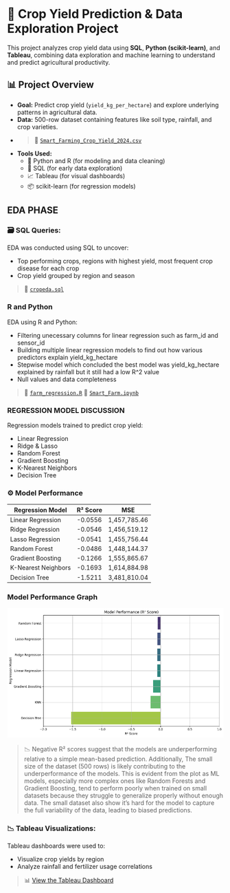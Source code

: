 # 🌾 Crop Yield Prediction & Data Exploration Project

This project analyzes crop yield data using **SQL**, **Python (scikit-learn)**, and **Tableau**, combining data exploration and machine learning to understand and predict agricultural productivity. 

## 📊 Project Overview

- **Goal:** Predict crop yield (`yield_kg_per_hectare`) and explore underlying patterns in agricultural data.
- **Data:** 500-row dataset containing features like soil type, rainfall, and crop varieties.
- > 📁 [`Smart_Farming_Crop_Yield_2024.csv`](https://www.kaggle.com/datasets/atharvasoundankar/smart-farming-sensor-data-for-yield-prediction)
- **Tools Used:**  
  - 🐍 Python and R (for modeling and data cleaning)
  - 🧮 SQL (for early data exploration)
  - 📈 Tableau (for visual dashboards)
  - 📦 scikit-learn (for regression models)
 
## EDA PHASE

### 🗃 SQL Queries:
EDA was conducted using SQL to uncover:
- Top performing crops, regions with highest yield, most frequent crop disease for each crop
- Crop yield grouped by region and season
> 📁 [`cropeda.sql`](https://github.com/Kwasi-Dankwa/farming-yield-project/blob/main/cropeda.sql)

### R and Python
EDA using R and Python:
- Filtering unecessary columns for linear regression such as farm_id and sensor_id
- Building multiple linear regression models to find out how various predictors explain yield_kg_hectare
- Stepwise model which concluded the best model was yield_kg_hectare explained by rainfall but it still had a low R^2 value
- Null values and data completeness
> 📁 [`farm_regression.R`](https://github.com/Kwasi-Dankwa/farming-yield-project/blob/main/farm_regression.R)
> 📁 [`Smart_Farm.ipynb`](https://github.com/Kwasi-Dankwa/farming-yield-project/blob/main/Smart_Farm.ipynb)

### REGRESSION MODEL DISCUSSION

Regression models trained to predict crop yield:
- Linear Regression
- Ridge & Lasso
- Random Forest
- Gradient Boosting
- K-Nearest Neighbors
- Decision Tree

### ⚙️ Model Performance

| Regression Model     | R² Score  | MSE           |
|----------------------|-----------|----------------|
| Linear Regression     | -0.0556   | 1,457,785.46   |
| Ridge Regression      | -0.0546   | 1,456,519.12   |
| Lasso Regression      | -0.0541   | 1,455,756.44   |
| Random Forest         | -0.0486   | 1,448,144.37   |
| Gradient Boosting     | -0.1266   | 1,555,865.67   |
| K-Nearest Neighbors   | -0.1693   | 1,614,884.98   |
| Decision Tree         | -1.5211   | 3,481,810.04   |

### Model Performance Graph
![Model Performance](images/modelperformance.png "Model Performance")



> 📉 Negative R² scores suggest that the models are underperforming relative to a simple mean-based prediction. Additionally, The small size of the dataset (500 rows) is likely contributing to the underperformance of the models. This is evident from the plot as ML models, especially more complex ones like Random Forests and Gradient Boosting, tend to perform poorly when trained on small datasets because they struggle to generalize properly without enough data. The small dataset also show it’s hard for the model to capture the full variability of the data, leading to biased predictions.



### 📉 Tableau Visualizations:
Tableau dashboards were used to:
- Visualize crop yields by region
- Analyze rainfall and fertilizer usage correlations
> 📊 [View the Tableau Dashboard](your-public-tableau-link)


